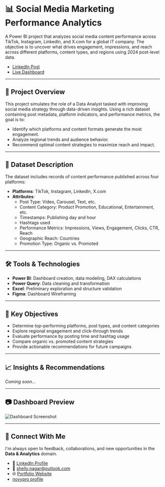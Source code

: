# 📊 Social Media Marketing Performance Analytics

A Power BI project that analyzes social media content performance across TikTok, Instagram, LinkedIn, and X.com for a global IT company. The objective is to uncover what drives engagement, impressions, and reach across different platforms, content types, and regions using 2024 post-level data.

- [LinkedIn Post]()
- [Live Dashboard]()

---

## 🚀 Project Overview

This project simulates the role of a Data Analyst tasked with improving social media strategy through data-driven insights. Using a rich dataset containing post metadata, platform indicators, and performance metrics, the goal is to:

- Identify which platforms and content formats generate the most engagement.
- Analyze regional trends and audience behavior.
- Recommend optimal content strategies to maximize reach and impact.

---

## 📁 Dataset Description

The dataset includes records of content performance published across four platforms:
- **Platforms**: TikTok, Instagram, LinkedIn, X.com  
- **Attributes**:
  - Post Type: Video, Carousel, Text, etc.
  - Content Category: Product Promotion, Educational, Entertainment, etc.
  - Timestamps: Publishing day and hour
  - Hashtags used
  - Performance Metrics: Impressions, Views, Engagement, Clicks, CTR, Reach
  - Geographic Reach: Countries
  - Promotion Type: Organic vs. Promoted

---

## 🛠️ Tools & Technologies

- **Power BI**: Dashboard creation, data modeling, DAX calculations
- **Power Query**: Data cleaning and transformation
- **Excel**: Preliminary exploration and structure validation
- **Figma**: Dashboard Wireframing

---

## 📌 Key Objectives

- Determine top-performing platforms, post types, and content categories
- Explore regional engagement and click-through trends
- Evaluate performance by posting time and hashtag usage
- Compare organic vs. promoted content strategies
- Provide actionable recommendations for future campaigns

---

## 📈 Insights & Recommendations

*Coming soon...*

---

## 📷 Dashboard Preview

![Dashboard Screenshot](https://github.com/user-attachments/assets/659b4820-66ac-49dd-a79a-22afbf4de710)

---
## 💬 Connect With Me

I'm always open to feedback, collaborations, and new opportunities in the **Data & Analytics** domain.

- 🔗 [LinkedIn Profile](https://www.linkedin.com/in/shellynagar/)
- 📧 [shelly.nagar@outlook.com](shelly.nagar@outlook.com)
- 🌐 [Portfolio Website](https://codebasics.io/portfolio/Shelly-Nagar)
- [novypro profile](https://my.novypro.com/shelly-nagar)
